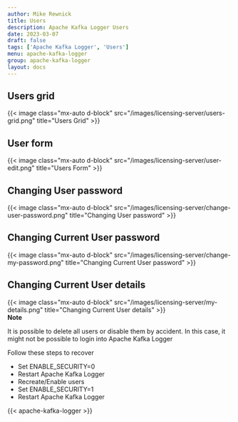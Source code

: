 ```yaml
---
author: Mike Rewnick
title: Users
description: Apache Kafka Logger Users
date: 2023-03-07
draft: false
tags: ['Apache Kafka Logger', 'Users']
menu: apache-kafka-logger
group: apache-kafka-logger
layout: docs
---
```


## Users grid

{{< image class="mx-auto d-block"  src="/images/licensing-server/users-grid.png" title="Users Grid" >}}

## User form

{{< image class="mx-auto d-block"  src="/images/licensing-server/user-edit.png" title="Users Form" >}}

## Changing User password

{{< image class="mx-auto d-block"  src="/images/licensing-server/change-user-password.png" title="Changing User password" >}}

## Changing Current User password

{{< image class="mx-auto d-block"  src="/images/licensing-server/change-my-password.png" title="Changing Current User password" >}}

## Changing Current User details

{{< image class="mx-auto d-block"  src="/images/licensing-server/my-details.png" title="Changing Current User details" >}}
\
**Note**

It is possible to delete all users or disable them by accident. In this case, it might not be possible to login into Apache Kafka Logger

Follow these steps to recover

- Set ENABLE_SECURITY=0
- Restart Apache Kafka Logger
- Recreate/Enable users
- Set ENABLE_SECURITY=1
- Restart Apache Kafka Logger

{{< apache-kafka-logger >}}
